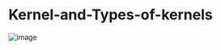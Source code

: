 # Kernel-and-Types-of-kernels
![image](https://github.com/nu11secur1ty/pictures/blob/master/gV8hn.png)


